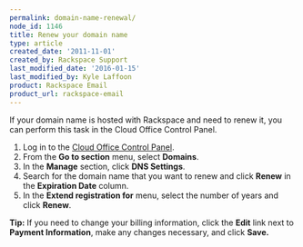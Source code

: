 ```yaml
---
permalink: domain-name-renewal/
node_id: 1146
title: Renew your domain name
type: article
created_date: '2011-11-01'
created_by: Rackspace Support
last_modified_date: '2016-01-15'
last_modified_by: Kyle Laffoon
product: Rackspace Email
product_url: rackspace-email
---
```


If your domain name is hosted with Rackspace and need to renew it, you can perform this task in the Cloud Office Control Panel.

1.  Log in to the [Cloud Office Control Panel](http://cp.rackspace.com).
1.  From the **Go to section** menu, select **Domains**.
1.  In the **Manage** section, click **DNS Settings**.
1.  Search for the domain name that you want to renew and click **Renew** in the **Expiration Date** column.
1.  In the **Extend registration for** menu, select the number of years and click **Renew**.

**Tip:** If you need to change your billing information, click the **Edit** link next to **Payment Information**, make any changes necessary, and click **Save.**
